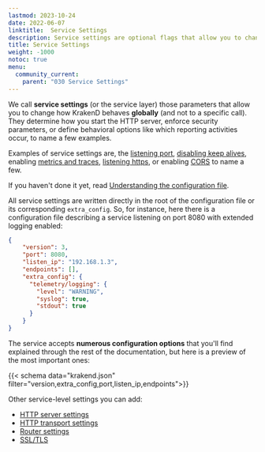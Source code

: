 ```yaml
---
lastmod: 2023-10-24
date: 2022-06-07
linktitle:  Service Settings
description: Service settings are optional flags that allow you to change how KrakenD behaves globally for all endpoints across configuration.
title: Service Settings
weight: -1000
notoc: true
menu:
  community_current:
    parent: "030 Service Settings"
---
```

We call **service settings** (or the service layer) those parameters that allow you to change how KrakenD behaves **globally** (and not to a specific call). They determine how you start the HTTP server, enforce security parameters, or define behavioral options like which reporting activities occur, to name a few examples.

Examples of service settings are, the [listening port](/docs/service-settings/http-server-settings/), [disabling keep alives](/docs/service-settings/http-transport-settings/), enabling [metrics and traces](/docs/telemetry/), [listening https](/docs/service-settings/tls/), or enabling [CORS](/docs/service-settings/cors/) to name a few.

If you haven't done it yet, read [ Understanding the configuration file](/docs/configuration/structure/).

All service settings are written directly in the root of the configuration file or its corresponding `extra_config`. So, for instance, here there is a configuration file describing a service listening on port 8080 with extended logging enabled:

```json
{
    "version": 3,
    "port": 8080,
    "listen_ip": "192.168.1.3",
    "endpoints": [],
    "extra_config": {
      "telemetry/logging": {
        "level": "WARNING",
        "syslog": true,
        "stdout": true
      }
    }
}
```

The service accepts **numerous configuration options** that you'll find explained through the rest of the documentation, but here is a preview of the most important ones:

{{< schema data="krakend.json" filter="version,extra_config,port,listen_ip,endpoints">}}

Other service-level settings you can add:

- [HTTP server settings](/docs/service-settings/http-server-settings/)
- [HTTP transport settings](/docs/service-settings/http-transport-settings/)
- [Router settings](/docs/service-settings/router-options/)
- [SSL/TLS](/docs/service-settings/tls/)
